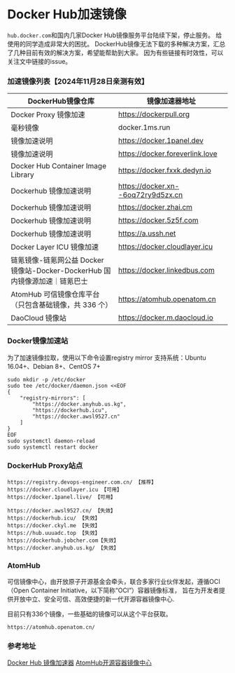 # Docker Hub加速镜像
`hub.docker.com`和国内几家Docker Hub镜像服务平台陆续下架，停止服务。
给使用的同学造成非常大的困扰。
DockerHub镜像无法下载的多种解决方案，汇总了几种目前有效的解决方案，希望能帮助到大家。
因为有些链接有时效性，可以关注文中链接的issue。

### 加速镜像列表【2024年11月28日亲测有效】

|DockerHub镜像仓库  |镜像加速器地址|
| ---- | ---- |
|Docker Proxy 镜像加速|https://dockerpull.org|
|毫秒镜像|docker.1ms.run|
|镜像加速说明|https://docker.1panel.dev|
|镜像加速说明|https://docker.foreverlink.love|
|Docker Hub Container Image Library|https://docker.fxxk.dedyn.io|
|Dockerhub 镜像加速说明|https://docker.xn--6oq72ry9d5zx.cn|
|Dockerhub 镜像加速说明|https://docker.zhai.cm|
|Dockerhub 镜像加速说明|https://docker.5z5f.com|
|Dockerhub 镜像加速说明|https://a.ussh.net|
|Docker Layer ICU 镜像加速|https://docker.cloudlayer.icu|
|链氪镜像-链氪网公益 Docker 镜像站-Docker-DockerHub 国内镜像源加速｜链氪巴士|https://docker.linkedbus.com|
|AtomHub 可信镜像仓库平台（只包含基础镜像，共 336 个）|https://atomhub.openatom.cn|
|DaoCloud 镜像站|https://docker.m.daocloud.io|


### Docker镜像加速站
为了加速镜像拉取，使用以下命令设置registry mirror
支持系统：Ubuntu 16.04+、Debian 8+、CentOS 7+
```
sudo mkdir -p /etc/docker
sudo tee /etc/docker/daemon.json <<EOF
{
    "registry-mirrors": [
        "https://docker.anyhub.us.kg",
        "https://dockerhub.icu",
        "https://docker.awsl9527.cn"
    ]
}
EOF
sudo systemctl daemon-reload
sudo systemctl restart docker

```

### DockerHub Proxy站点
```
https://registry.devops-engineer.com.cn/ 【推荐】
https://docker.cloudlayer.icu 【可用】
https://docker.1panel.live/ 【可用】

https://docker.awsl9527.cn/ 【失效】
https://dockerhub.icu/ 【失效】
https://docker.ckyl.me 【失效】
https://hub.uuuadc.top 【失效】
https://dockerhub.jobcher.com【失效】
https://docker.anyhub.us.kg/ 【失效】
```

### AtomHub
可信镜像中心，由开放原子开源基金会牵头，联合多家行业伙伴发起，遵循OCI（Open Container Initiative，以下简称“OCI”）容器镜像标准，
旨在为开发者提供开放中立、安全可信、高效便捷的新一代开源容器镜像中心.

目前只有336个镜像，一些基础的镜像可以从这个平台获取。

```
https://atomhub.openatom.cn/
```

### 参考地址
[Docker Hub 镜像加速器](https://gist.github.com/y0ngb1n/7e8f16af3242c7815e7ca2f0833d3ea6)
[AtomHub开源容器镜像中心](https://atomhub.openatom.cn/)
